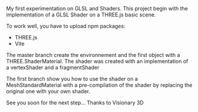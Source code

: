 My first experimentation on GLSL and Shaders.
This project begin with the implementation of a GLSL Shader on a THREE.js basic scene.

To work well, you have to upload npm packages:
  - THREE.js
  - Vite

The master branch create the environnement and the first object with a THREE.ShaderMaterial.
The shader was created with an implementation of a vertexShader and a fragmentShader

The first branch show you how to use the shader on a MeshStandardMaterial with a pre-compilation of the shader by replacing the original one with your own shader.

See you soon for the next step...
Thanks to Visionary 3D
